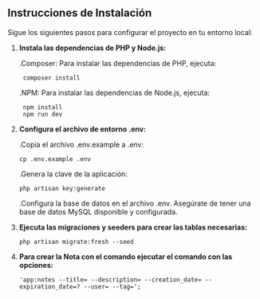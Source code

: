 
## Instrucciones de Instalación

Sigue los siguientes pasos para configurar el proyecto en tu entorno local:



1. **Instala las dependencias de PHP y Node.js:**

   .Composer: Para instalar las dependencias de PHP, ejecuta:

        composer install

   .NPM: Para instalar las dependencias de Node.js, ejecuta:

        npm install
        npm run dev

2. **Configura el archivo de entorno .env:**

   .Copia el archivo .env.example a .env:

       cp .env.example .env

   .Genera la clave de la aplicación:

       php artisan key:generate

   .Configura la base de datos en el archivo .env. Asegúrate de tener una base de datos MySQL disponible y configurada.

3. **Ejecuta las migraciones y seeders para crear las tablas necesarias:**

       php artisan migrate:fresh --seed
4. **Para crear la Nota con el comando ejecutar el comando con las opciones:**

       'app:notes --title= --description= --creation_date= --expiration_date=? --user= --tag=';

